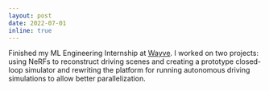 ```yaml
---
layout: post
date: 2022-07-01
inline: true 
---
```


Finished my ML Engineering Internship at [Wayve](https://wayve.ai/). I worked on two projects: using NeRFs to reconstruct driving scenes and creating a prototype closed-loop simulator and rewriting the platform for running autonomous driving simulations to allow better parallelization.


